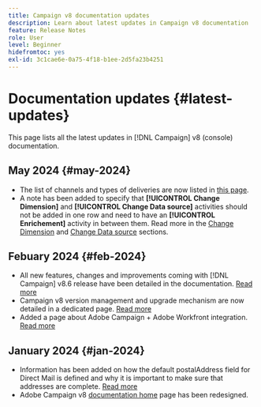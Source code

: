 ```yaml
---
title: Campaign v8 documentation updates
description: Learn about latest updates in Campaign v8 documentation
feature: Release Notes
role: User
level: Beginner
hidefromtoc: yes
exl-id: 3c1cae6e-0a75-4f18-b1ee-2d5fa23b4251
---
```

# Documentation updates {#latest-updates}

This page lists all the latest updates in [!DNL Campaign] v8 (console) documentation.


## May 2024 {#may-2024}

* The list of channels and types of deliveries are now listed in [this page](create-message.md).
* A note has been added to specify that **[!UICONTROL Change Dimension]** and **[!UICONTROL Change Data source]** activities should not be added in one row and need to have an **[!UICONTROL Enrichement]** activity in between them. Read more in the [Change Dimension](../../automation/workflow/change-dimension.md) and [Change Data source](../../automation/workflow/change-data-source.md) sections.

## Febuary 2024 {#feb-2024}

* All new features, changes and improvements coming with [!DNL Campaign] v8.6 release have been detailed in the documentation. [Read more](release-notes.md)
* Campaign v8 version management and upgrade mechanism are now detailed in a dedicated page. [Read more](upgrades.md)
* Added a page about Adobe Campaign + Adobe Workfront integration. [Read more](../connect/ac-workfront.md)

## January 2024 {#jan-2024}

* Information has been added on how the default postalAddress field for Direct Mail is defined and why it is important to make sure that addresses are complete. [Read more](../send/direct-mail.md)
* Adobe Campaign v8 [documentation home](../campaign-home.md) page has been redesigned.
